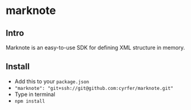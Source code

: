 # marknote

## Intro
Marknote is an easy-to-use SDK for defining XML structure in memory.

## Install
- Add this to your `package.json`
 - `"marknote": "git+ssh://git@github.com:cyrfer/marknote.git"`
- Type in terminal
 - `npm install`

